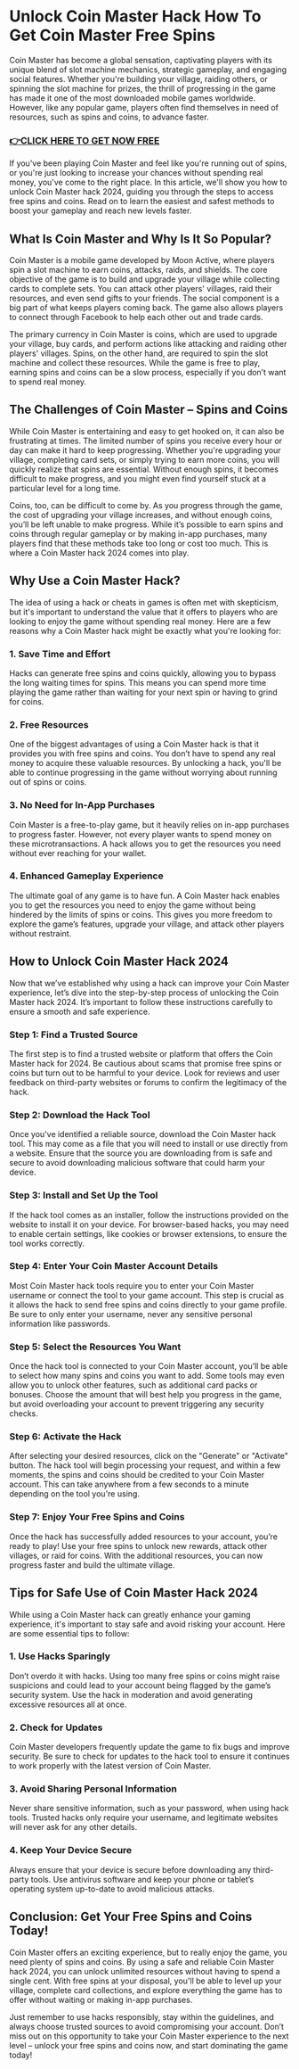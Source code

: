 # Unlock Coin Master Hack How To Get Coin Master Free Spins

Coin Master has become a global sensation, captivating players with its unique blend of slot machine mechanics, strategic gameplay, and engaging social features. Whether you're building your village, raiding others, or spinning the slot machine for prizes, the thrill of progressing in the game has made it one of the most downloaded mobile games worldwide. However, like any popular game, players often find themselves in need of resources, such as spins and coins, to advance faster.

### [👉CLICK HERE TO GET NOW FREE](https://jackmarkjr.github.io/spins/)

If you've been playing Coin Master and feel like you're running out of spins, or you're just looking to increase your chances without spending real money, you've come to the right place. In this article, we'll show you how to unlock Coin Master hack 2024, guiding you through the steps to access free spins and coins. Read on to learn the easiest and safest methods to boost your gameplay and reach new levels faster.

## What Is Coin Master and Why Is It So Popular?

Coin Master is a mobile game developed by Moon Active, where players spin a slot machine to earn coins, attacks, raids, and shields. The core objective of the game is to build and upgrade your village while collecting cards to complete sets. You can attack other players' villages, raid their resources, and even send gifts to your friends. The social component is a big part of what keeps players coming back. The game also allows players to connect through Facebook to help each other out and trade cards.

The primary currency in Coin Master is coins, which are used to upgrade your village, buy cards, and perform actions like attacking and raiding other players' villages. Spins, on the other hand, are required to spin the slot machine and collect these resources. While the game is free to play, earning spins and coins can be a slow process, especially if you don’t want to spend real money.

## The Challenges of Coin Master – Spins and Coins

While Coin Master is entertaining and easy to get hooked on, it can also be frustrating at times. The limited number of spins you receive every hour or day can make it hard to keep progressing. Whether you're upgrading your village, completing card sets, or simply trying to earn more coins, you will quickly realize that spins are essential. Without enough spins, it becomes difficult to make progress, and you might even find yourself stuck at a particular level for a long time.

Coins, too, can be difficult to come by. As you progress through the game, the cost of upgrading your village increases, and without enough coins, you’ll be left unable to make progress. While it’s possible to earn spins and coins through regular gameplay or by making in-app purchases, many players find that these methods take too long or cost too much. This is where a Coin Master hack 2024 comes into play.

## Why Use a Coin Master Hack?

The idea of using a hack or cheats in games is often met with skepticism, but it's important to understand the value that it offers to players who are looking to enjoy the game without spending real money. Here are a few reasons why a Coin Master hack might be exactly what you're looking for:

### 1. **Save Time and Effort**
Hacks can generate free spins and coins quickly, allowing you to bypass the long waiting times for spins. This means you can spend more time playing the game rather than waiting for your next spin or having to grind for coins.

### 2. **Free Resources**
One of the biggest advantages of using a Coin Master hack is that it provides you with free spins and coins. You don’t have to spend any real money to acquire these valuable resources. By unlocking a hack, you'll be able to continue progressing in the game without worrying about running out of spins or coins.

### 3. **No Need for In-App Purchases**
Coin Master is a free-to-play game, but it heavily relies on in-app purchases to progress faster. However, not every player wants to spend money on these microtransactions. A hack allows you to get the resources you need without ever reaching for your wallet.

### 4. **Enhanced Gameplay Experience**
The ultimate goal of any game is to have fun. A Coin Master hack enables you to get the resources you need to enjoy the game without being hindered by the limits of spins or coins. This gives you more freedom to explore the game’s features, upgrade your village, and attack other players without restraint.

## How to Unlock Coin Master Hack 2024

Now that we’ve established why using a hack can improve your Coin Master experience, let’s dive into the step-by-step process of unlocking the Coin Master hack 2024. It’s important to follow these instructions carefully to ensure a smooth and safe experience.

### Step 1: Find a Trusted Source
The first step is to find a trusted website or platform that offers the Coin Master hack for 2024. Be cautious about scams that promise free spins or coins but turn out to be harmful to your device. Look for reviews and user feedback on third-party websites or forums to confirm the legitimacy of the hack.

### Step 2: Download the Hack Tool
Once you've identified a reliable source, download the Coin Master hack tool. This may come as a file that you will need to install or use directly from a website. Ensure that the source you are downloading from is safe and secure to avoid downloading malicious software that could harm your device.

### Step 3: Install and Set Up the Tool
If the hack tool comes as an installer, follow the instructions provided on the website to install it on your device. For browser-based hacks, you may need to enable certain settings, like cookies or browser extensions, to ensure the tool works correctly.

### Step 4: Enter Your Coin Master Account Details
Most Coin Master hack tools require you to enter your Coin Master username or connect the tool to your game account. This step is crucial as it allows the hack to send free spins and coins directly to your game profile. Be sure to only enter your username, never any sensitive personal information like passwords.

### Step 5: Select the Resources You Want
Once the hack tool is connected to your Coin Master account, you’ll be able to select how many spins and coins you want to add. Some tools may even allow you to unlock other features, such as additional card packs or bonuses. Choose the amount that will best help you progress in the game, but avoid overloading your account to prevent triggering any security checks.

### Step 6: Activate the Hack
After selecting your desired resources, click on the "Generate" or "Activate" button. The hack tool will begin processing your request, and within a few moments, the spins and coins should be credited to your Coin Master account. This can take anywhere from a few seconds to a minute depending on the tool you're using.

### Step 7: Enjoy Your Free Spins and Coins
Once the hack has successfully added resources to your account, you’re ready to play! Use your free spins to unlock new rewards, attack other villages, or raid for coins. With the additional resources, you can now progress faster and build the ultimate village.

## Tips for Safe Use of Coin Master Hack 2024

While using a Coin Master hack can greatly enhance your gaming experience, it's important to stay safe and avoid risking your account. Here are some essential tips to follow:

### 1. **Use Hacks Sparingly**
Don’t overdo it with hacks. Using too many free spins or coins might raise suspicions and could lead to your account being flagged by the game’s security system. Use the hack in moderation and avoid generating excessive resources all at once.

### 2. **Check for Updates**
Coin Master developers frequently update the game to fix bugs and improve security. Be sure to check for updates to the hack tool to ensure it continues to work properly with the latest version of Coin Master.

### 3. **Avoid Sharing Personal Information**
Never share sensitive information, such as your password, when using hack tools. Trusted hacks only require your username, and legitimate websites will never ask for any other details.

### 4. **Keep Your Device Secure**
Always ensure that your device is secure before downloading any third-party tools. Use antivirus software and keep your phone or tablet’s operating system up-to-date to avoid malicious attacks.

## Conclusion: Get Your Free Spins and Coins Today!

Coin Master offers an exciting experience, but to really enjoy the game, you need plenty of spins and coins. By using a safe and reliable Coin Master hack 2024, you can unlock unlimited resources without having to spend a single cent. With free spins at your disposal, you'll be able to level up your village, complete card collections, and explore everything the game has to offer without waiting or making in-app purchases.

Just remember to use hacks responsibly, stay within the guidelines, and always choose trusted sources to avoid compromising your account. Don’t miss out on this opportunity to take your Coin Master experience to the next level – unlock your free spins and coins now, and start dominating the game today!
